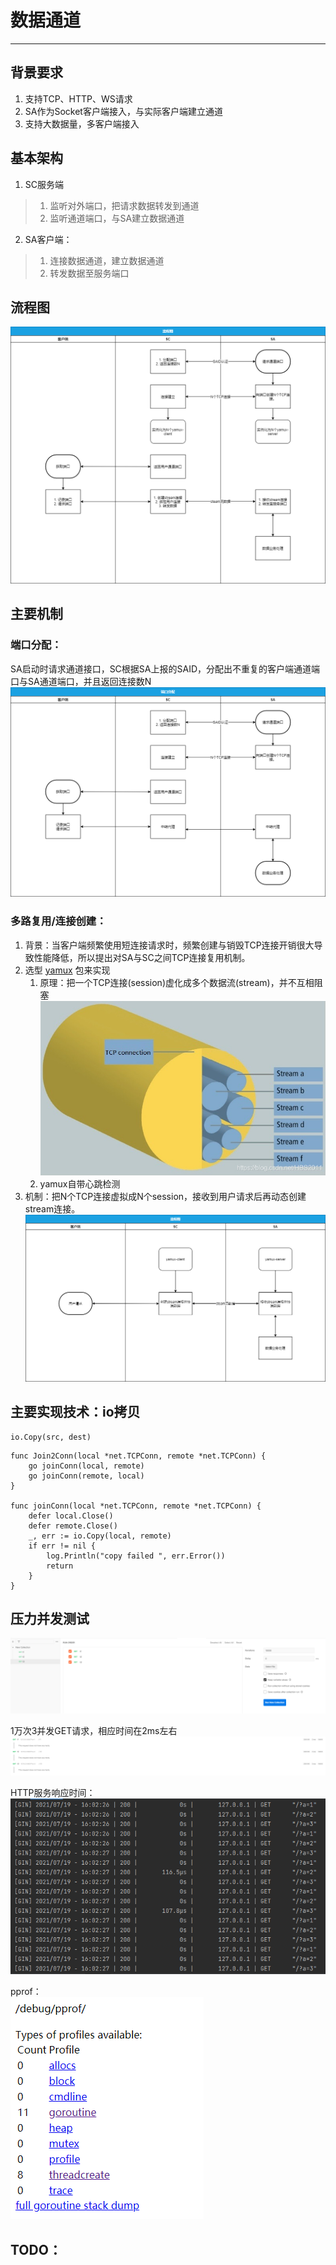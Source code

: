# 数据通道
---

## 背景要求
1. 支持TCP、HTTP、WS请求
2. SA作为Socket客户端接入，与实际客户端建立通道
3. 支持大数据量，多客户端接入

## 基本架构
1. SC服务端
> 1. 监听对外端口，把请求数据转发到通道
> 2. 监听通道端口，与SA建立数据通道
2. SA客户端：
> 1. 连接数据通道，建立数据通道
> 2. 转发数据至服务端口

## 流程图
![时序图](images/sequence.png)

## 主要机制
### 端口分配：
SA启动时请求通道接口，SC根据SA上报的SAID，分配出不重复的客户端通道端口与SA通道端口，并且返回连接数N
![端口分配图](images/port.png)

### 多路复用/连接创建：
1. 背景：当客户端频繁使用短连接请求时，频繁创建与销毁TCP连接开销很大导致性能降低，所以提出对SA与SC之间TCP连接复用机制。
2. 选型 [yamux](https://github.com/hashicorp/yamux) 包来实现
   1. 原理：把一个TCP连接(session)虚化成多个数据流(stream)，并不互相阻塞<br/>
   ![多路复用原理图](images/yamux.png)
   2. yamux自带心跳检测
3. 机制：把N个TCP连接虚拟成N个session，接收到用户请求后再动态创建stream连接。<br/>
   ![连接创建逻辑图](images/newconnect.png)

## 主要实现技术：io拷贝
``` golang
io.Copy(src, dest)
``` 
``` golang
func Join2Conn(local *net.TCPConn, remote *net.TCPConn) {
	go joinConn(local, remote)
	go joinConn(remote, local)
}

func joinConn(local *net.TCPConn, remote *net.TCPConn) {
	defer local.Close()
	defer remote.Close()
	_, err := io.Copy(local, remote)
	if err != nil {
		log.Println("copy failed ", err.Error())
		return
	}
}
``` 

## 压力并发测试
![压力测试图](images/test.png)

1万次3并发GET请求，相应时间在2ms左右<br/>
![测试结果图](images/testresult.png)

HTTP服务响应时间：<br/>
![响应结果图](images/testresult2.png)

pprof：<br/>
![响应结果图](images/testresult3.png)

## TODO：
